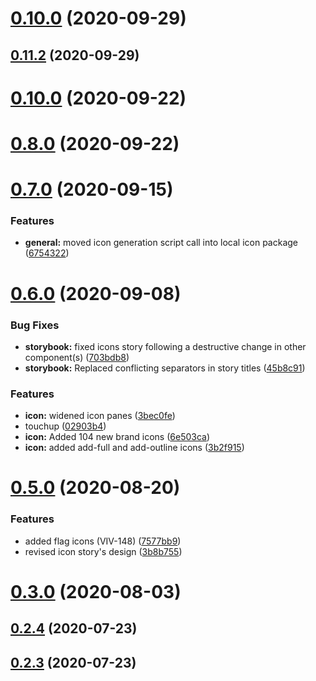 # [0.10.0](https://github.com/vonage/vivid/compare/v0.11.2...v0.10.0) (2020-09-29)



## [0.11.2](https://github.com/vonage/vivid/compare/v0.10.0...v0.11.2) (2020-09-29)



# [0.10.0](https://github.com/vonage/vivid/compare/v0.9.0...v0.10.0) (2020-09-22)



# [0.8.0](https://github.com/vonage/vivid/compare/v0.7.0...v0.8.0) (2020-09-22)



# [0.7.0](https://github.com/vonage/vivid/compare/v0.6.0...v0.7.0) (2020-09-15)


### Features

* **general:** moved icon generation script call into local icon package ([6754322](https://github.com/vonage/vivid/commit/6754322ffc1219cb967e7fa33da7c1bcc13f1fe4))



# [0.6.0](https://github.com/vonage/vivid/compare/v0.5.0...v0.6.0) (2020-09-08)


### Bug Fixes

* **storybook:** fixed icons story following a destructive change in other component(s) ([703bdb8](https://github.com/vonage/vivid/commit/703bdb828cb041b4fff14bf74d73a2dccb150abd))
* **storybook:** Replaced conflicting separators in story titles ([45b8c91](https://github.com/vonage/vivid/commit/45b8c91fc967a76ecc8110db292709c83b547682))


### Features

* **icon:** widened icon panes ([3bec0fe](https://github.com/vonage/vivid/commit/3bec0fe76b4b37479ff64e45613bde784e3b5317))
* touchup ([02903b4](https://github.com/vonage/vivid/commit/02903b4d87d96892bf7659fc6cd196dc823f1dd0))
* **icon:** Added 104 new brand icons ([6e503ca](https://github.com/vonage/vivid/commit/6e503cab0666241ae31208fd607f25d7366c0006))
* **icon:** added add-full and add-outline icons ([3b2f915](https://github.com/vonage/vivid/commit/3b2f915606e576dea0b62cf4724098da5afc4b1d))



# [0.5.0](https://github.com/vonage/vivid/compare/v0.4.0...v0.5.0) (2020-08-20)


### Features

* added flag icons (VIV-148) ([7577bb9](https://github.com/vonage/vivid/commit/7577bb9936f0ef46aba5de7227d3673218316e0b))
* revised icon story's design ([3b8b755](https://github.com/vonage/vivid/commit/3b8b7558268a1ecaf880d9d90fe03117863fd36c))



# [0.3.0](https://github.com/vonage/vivid/compare/v0.2.4...v0.3.0) (2020-08-03)



## [0.2.4](https://github.com/vonage/vivid/compare/v0.2.3...v0.2.4) (2020-07-23)



## [0.2.3](https://github.com/vonage/vivid/compare/v0.2.2...v0.2.3) (2020-07-23)



